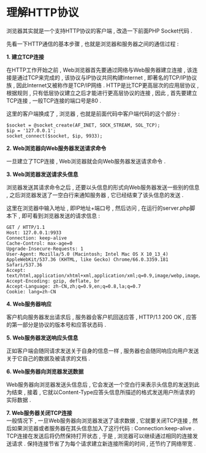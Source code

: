 # 理解HTTP协议

浏览器其实就是一个支持HTTP协议的客户端 , 改造一下前面PHP Socket代码 . 

先看一下HTTP通信的基本步骤 , 也就是浏览器和服务器之间的通信过程 : 

**1. 建立TCP连接**

在HTTP工作开始之前 , Web浏览器首先要通过网络与Web服务器建立连接 , 该连接是通过TCP来完成的 , 该协议与IP协议共同构建Internet , 即著名的TCP/IP协议族 , 因此Internet又被称作是TCP/IP网络 . HTTP是比TCP更高层次的应用层协议 , 根据规则 , 只有低层协议建立之后才能进行更高层协议的连接 , 因此 , 首先要建立TCP连接 , 一般TCP连接的端口号是80 . 

这里的客户端换成了 , 浏览器 , 也就是前面代码中客户端代码的这个部分 : 

```
$socket = @socket_create(AF_INET, SOCK_STREAM, SOL_TCP);
$ip = '127.0.0.1';
socket_connect($socket, $ip, 9933);
```

**2. Web浏览器向Web服务器发送请求命令**

一旦建立了TCP连接 , Web浏览器就会向Web服务器发送请求命令 . 

**3. Web浏览器发送请求头信息**

浏览器发送其请求命令之后 , 还要以头信息的形式向Web服务器发送一些别的信息 , 之后浏览器发送了一空白行来通知服务器 , 它已经结束了该头信息的发送 . 

这里在浏览器中输入地址 , 即IP地址+端口号 , 然后访问 , 在运行的server.php脚本下 , 即可看到浏览器发送的请求信息 : 

```
GET / HTTP/1.1
Host: 127.0.0.1:9933
Connection: keep-alive
Cache-Control: max-age=0
Upgrade-Insecure-Requests: 1
User-Agent: Mozilla/5.0 (Macintosh; Intel Mac OS X 10_13_4) AppleWebKit/537.36 (KHTML, like Gecko) Chrome/66.0.3359.181 Safari/537.36
Accept: text/html,application/xhtml+xml,application/xml;q=0.9,image/webp,image/apng,*/*;q=0.8
Accept-Encoding: gzip, deflate, br
Accept-Language: zh-CN,zh;q=0.9,en;q=0.8,la;q=0.7
Cookie: lang=zh-CN
```

**4. Web服务器响应**

客户机向服务器发出请求后 , 服务器会客户机回送应答 , HTTP/1.1 200 OK , 应答的第一部分是协议的版本号和应答状态码 . 

**5. Web服务器发送响应头信息**

正如客户端会随同请求发送关于自身的信息一样 , 服务器也会随同响应向用户发送关于它自己的数据及被请求的文档 . 

**6. Web服务器向浏览器发送数据**

Web服务器向浏览器发送头信息后 , 它会发送一个空白行来表示头信息的发送到此为结束 , 接着 , 它就以Content-Type应答头信息所描述的格式发送用户所请求的实际数据 . 

**7. Web服务器关闭TCP连接**  
一般情况下 , 一旦Web服务器向浏览器发送了请求数据 , 它就要关闭TCP连接 , 然后如果浏览器或者服务器在其头信息加入了这行代码 : Connection:keep-alive . TCP连接在发送后将仍然保持打开状态 , 于是 , 浏览器可以继续通过相同的连接发送请求 . 保持连接节省了为每个请求建立新连接所需的时间 , 还节约了网络带宽 . 

